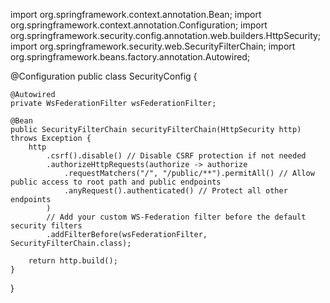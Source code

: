 import org.springframework.context.annotation.Bean;
import org.springframework.context.annotation.Configuration;
import org.springframework.security.config.annotation.web.builders.HttpSecurity;
import org.springframework.security.web.SecurityFilterChain;
import org.springframework.beans.factory.annotation.Autowired;

@Configuration
public class SecurityConfig {

    @Autowired
    private WsFederationFilter wsFederationFilter;

    @Bean
    public SecurityFilterChain securityFilterChain(HttpSecurity http) throws Exception {
        http
            .csrf().disable() // Disable CSRF protection if not needed
            .authorizeHttpRequests(authorize -> authorize
                .requestMatchers("/", "/public/**").permitAll() // Allow public access to root path and public endpoints
                .anyRequest().authenticated() // Protect all other endpoints
            )
            // Add your custom WS-Federation filter before the default security filters
            .addFilterBefore(wsFederationFilter, SecurityFilterChain.class);

        return http.build();
    }
}